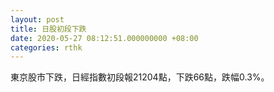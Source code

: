 ```yaml
---
layout: post
title: 日股初段下跌
date: 2020-05-27 08:12:51.000000000 +08:00
categories: rthk
---
```


東京股市下跌，日經指數初段報21204點，下跌66點，跌幅0.3%。
